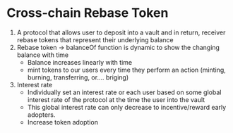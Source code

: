 # Cross-chain Rebase Token

1. A protocol that allows user to deposit into a vault and in return, receiver rebase tokens that represent their underlying balance
2. Rebase token -> balanceOf function is dynamic to show the changing balance with time
   - Balance increases linearly with time
   - mint tokens to our users every time they perform an action (minting, burning, transferring, or.... briging)
3. Interest rate
   - Individually set an interest rate or each user based on some global interest rate of the protocol at the time the user into the vault
   - This global interest rate can only decrease to incentive/reward early adopters.
   - Increase token adoption
